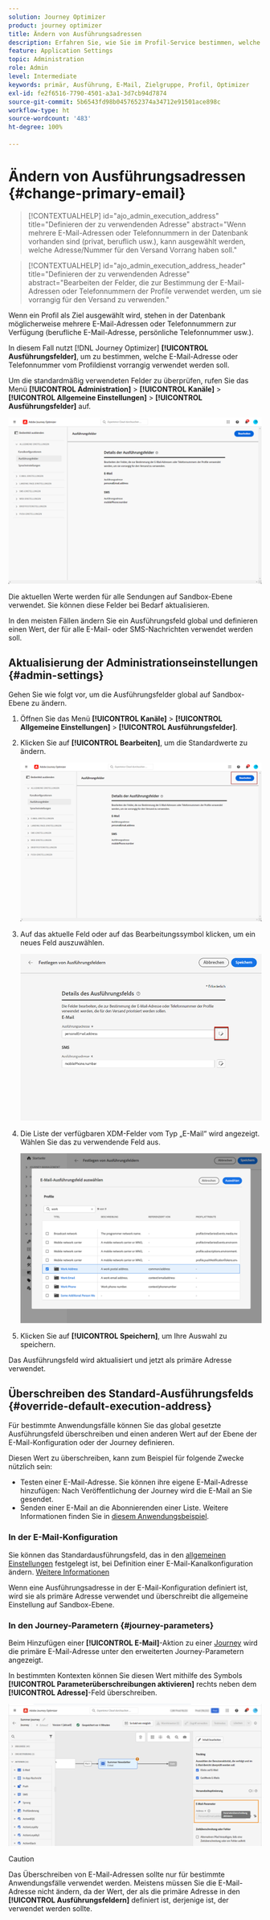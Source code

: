 ```yaml
---
solution: Journey Optimizer
product: journey optimizer
title: Ändern von Ausführungsadressen
description: Erfahren Sie, wie Sie im Profil-Service bestimmen, welche E-Mail-Adresse verwendet werden soll.
feature: Application Settings
topic: Administration
role: Admin
level: Intermediate
keywords: primär, Ausführung, E-Mail, Zielgruppe, Profil, Optimizer
exl-id: fe2f6516-7790-4501-a3a1-3d7cb94d7874
source-git-commit: 5b6543fd98b0457652374a34712e91501ace898c
workflow-type: ht
source-wordcount: '483'
ht-degree: 100%

---
```


# Ändern von Ausführungsadressen {#change-primary-email}

>[!CONTEXTUALHELP]
>id="ajo_admin_execution_address"
>title="Definieren der zu verwendenden Adresse"
>abstract="Wenn mehrere E-Mail-Adressen oder Telefonnummern in der Datenbank vorhanden sind (privat, beruflich usw.), kann ausgewählt werden, welche Adresse/Nummer für den Versand Vorrang haben soll."

>[!CONTEXTUALHELP]
>id="ajo_admin_execution_address_header"
>title="Definieren der zu verwendenden Adresse"
>abstract="Bearbeiten der Felder, die zur Bestimmung der E-Mail-Adressen oder Telefonnummern der Profile verwendet werden, um sie vorrangig für den Versand zu verwenden."

Wenn ein Profil als Ziel ausgewählt wird, stehen in der Datenbank möglicherweise mehrere E-Mail-Adressen oder Telefonnummern zur Verfügung (berufliche E-Mail-Adresse, persönliche Telefonnummer usw.).

In diesem Fall nutzt [!DNL Journey Optimizer] **[!UICONTROL Ausführungsfelder]**, um zu bestimmen, welche E-Mail-Adresse oder Telefonnummer vom Profildienst vorrangig verwendet werden soll.

Um die standardmäßig verwendeten Felder zu überprüfen, rufen Sie das Menü **[!UICONTROL Administration]** > **[!UICONTROL Kanäle]** > **[!UICONTROL Allgemeine Einstellungen]** > **[!UICONTROL Ausführungsfelder]** auf.

![](assets/primary-address-execution-fields.png)

Die aktuellen Werte werden für alle Sendungen auf Sandbox-Ebene verwendet. Sie können diese Felder bei Bedarf aktualisieren.

In den meisten Fällen ändern Sie ein Ausführungsfeld global und definieren einen Wert, der für alle E-Mail- oder SMS-Nachrichten verwendet werden soll. <!--[Learn how](#admin-settings)-->

<!--In some specific use cases only, you can override the value set globally and define a different value at the journey level. [Learn more](#journey-parameters)-->

## Aktualisierung der Administrationseinstellungen {#admin-settings}

Gehen Sie wie folgt vor, um die Ausführungsfelder global auf Sandbox-Ebene zu ändern.

1. Öffnen Sie das Menü **[!UICONTROL Kanäle]** > **[!UICONTROL Allgemeine Einstellungen]** > **[!UICONTROL Ausführungsfelder]**.

1. Klicken Sie auf **[!UICONTROL Bearbeiten]**, um die Standardwerte zu ändern.

   ![](assets/primary-address.png)

1. Auf das aktuelle Feld oder auf das Bearbeitungssymbol klicken, um ein neues Feld auszuwählen.

   ![](assets/primary-address-edit.png)

1. Die Liste der verfügbaren XDM-Felder vom Typ „E-Mail“ wird angezeigt. Wählen Sie das zu verwendende Feld aus.

   ![](assets/primary-address-select-field.png)

1. Klicken Sie auf **[!UICONTROL Speichern]**, um Ihre Auswahl zu speichern.

Das Ausführungsfeld wird aktualisiert und jetzt als primäre Adresse verwendet.

<!--1. You can also select an additional field to use as secondary email address. This allows you to determine which field to use if the primary field is empty for a profile. -->

## Überschreiben des Standard-Ausführungsfelds {#override-default-execution-address}

Für bestimmte Anwendungsfälle können Sie das global gesetzte Ausführungsfeld überschreiben und einen anderen Wert auf der Ebene der E-Mail-Konfiguration oder der Journey definieren.

Diesen Wert zu überschreiben, kann zum Beispiel für folgende Zwecke nützlich sein:

* Testen einer E-Mail-Adresse. Sie können ihre eigene E-Mail-Adresse hinzufügen: Nach Veröffentlichung der Journey wird die E-Mail an Sie gesendet.
* Senden einer E-Mail an die Abonnierenden einer Liste. Weitere Informationen finden Sie in [diesem Anwendungsbeispiel](../building-journeys/message-to-subscribers-uc.md).

### In der E-Mail-Konfiguration

Sie können das Standardausführungsfeld, das in den [allgemeinen Einstellungen](#admin-settings) festgelegt ist, bei Definition einer E-Mail-Kanalkonfiguration ändern. [Weitere Informationen](../email/email-settings.md#execution-address)

Wenn eine Ausführungsadresse in der E-Mail-Konfiguration definiert ist, wird sie als primäre Adresse verwendet und überschreibt die allgemeine Einstellung auf Sandbox-Ebene.

### In den Journey-Parametern {#journey-parameters}

Beim Hinzufügen einer **[!UICONTROL E-Mail]**-Aktion zu einer [Journey](../email/create-email.md#create-email-journey-campaign) wird die primäre E-Mail-Adresse unter den erweiterten Journey-Parametern angezeigt.

In bestimmten Kontexten können Sie diesen Wert mithilfe des Symbols **[!UICONTROL Parameterüberschreibungen aktivieren]** rechts neben dem **[!UICONTROL Adresse]**-Feld überschreiben.

![](assets/journey-enable-parameter-override.png)

>[!CAUTION]
>
>Das Überschreiben von E-Mail-Adressen sollte nur für bestimmte Anwendungsfälle verwendet werden. Meistens müssen Sie die E-Mail-Adresse nicht ändern, da der Wert, der als die primäre Adresse in den **[!UICONTROL Ausführungsfeldern]** definiert ist, derjenige ist, der verwendet werden sollte.


